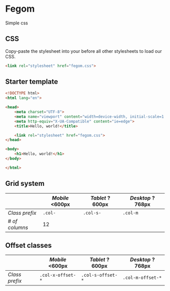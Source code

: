 # Fegom

Simple css

## CSS
Copy-paste the stylesheet <link> into your <head> before all other stylesheets to load our CSS.
```html
<link rel="stylesheet" href="fegom.css">
```

## Starter template
```html
<!DOCTYPE html>
<html lang="en">

<head>
	<meta charset="UTF-8">
	<meta name="viewport" content="width=device-width, initial-scale=1.0">
	<meta http-equiv="X-UA-Compatible" content="ie=edge">
	<title>Hello, world!</title>

	<link rel="stylesheet" href="fegom.css">
</head>

<body>
	<h1>Hello, world!</h1>
</body>

</html>
```

## Grid system

|				| *Mobile* <600px | *Tablet* ? 600px | *Desktop* ? 768px |
|---------------|-----------------|------------------|-------------------
| *Class prefix*| `.col-`		| `.col-s-`			 | `.col-m`			 |
| *# of columns*| 12

## Offset classes

|				| *Mobile* <600px | *Tablet* ? 600px | *Desktop* ? 768px |
|---------------|-----------------|------------------|-------------------
| *Class prefix*| `.col-x-offset-*` | `.col-s-offset-*` | `.col-m-offset-*`|